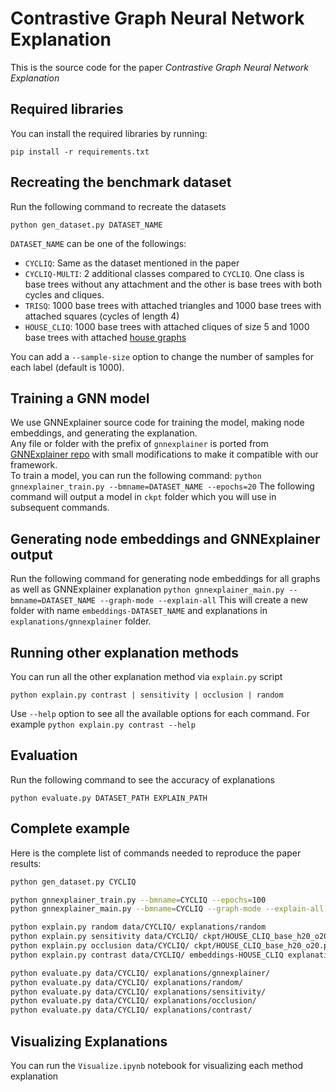 # Contrastive Graph Neural Network Explanation

This is the source code for the paper _Contrastive Graph Neural Network Explanation_

## Required libraries
You can install the required libraries by running:
```shell
pip install -r requirements.txt
```

## Recreating the benchmark dataset
Run the following command to recreate the datasets
```shell
python gen_dataset.py DATASET_NAME
```
`DATASET_NAME` can be one of the followings:
* `CYCLIQ`: Same as the dataset mentioned in the paper
* `CYCLIQ-MULTI`: 2 additional classes compared to `CYCLIQ`. One class is base trees without any attachment and the other is base trees with both cycles and cliques.
* `TRISQ`: 1000 base trees with attached triangles and 1000 base trees with attached squares (cycles of length 4)
* `HOUSE_CLIQ`: 1000 base trees with attached cliques of size 5 and 1000 base trees with attached [house graphs](https://mathworld.wolfram.com/HouseGraph.html)

You can add a `--sample-size` option to change the number of samples for each label (default is 1000).


## Training a GNN model
We use GNNExplainer source code for training the model, making node embeddings, and generating the explanation.  
Any file or folder with the prefix of `gnnexplainer` is ported from [GNNExplainer repo](https://github.com/RexYing/gnn-model-explainer) with small modifications to make it compatible with our framework.  
To train a model, you can run the following command: 
`python gnnexplainer_train.py --bmname=DATASET_NAME --epochs=20`
The following command will output a model in `ckpt` folder which you will use in subsequent commands.

## Generating node embeddings and GNNExplainer output
Run the following command for generating node embeddings for all graphs as well as GNNExplainer explanation
`python gnnexplainer_main.py --bmname=DATASET_NAME --graph-mode --explain-all`
This will create a new folder with name `embeddings-DATASET_NAME` and explanations in `explanations/gnnexplainer` folder.
 
## Running other explanation methods
You can run all the other explanation method via `explain.py` script
```shell
python explain.py contrast | sensitivity | occlusion | random
```
Use `--help` option to see all the available options for each command. For example `python explain.py contrast --help`

## Evaluation
Run the following command to see the accuracy of explanations
```shell
python evaluate.py DATASET_PATH EXPLAIN_PATH
```

## Complete example
Here is the complete list of commands needed to reproduce the paper results:
```sh
python gen_dataset.py CYCLIQ

python gnnexplainer_train.py --bmname=CYCLIQ --epochs=100
python gnnexplainer_main.py --bmname=CYCLIQ --graph-mode --explain-all

python explain.py random data/CYCLIQ/ explanations/random
python explain.py sensitivity data/CYCLIQ/ ckpt/HOUSE_CLIQ_base_h20_o20.pth.tar explanations/sensitivity
python explain.py occlusion data/CYCLIQ/ ckpt/HOUSE_CLIQ_base_h20_o20.pth.tar explanations/occlusion
python explain.py contrast data/CYCLIQ/ embeddings-HOUSE_CLIQ explanations/contrast

python evaluate.py data/CYCLIQ/ explanations/gnnexplainer/
python evaluate.py data/CYCLIQ/ explanations/random/
python evaluate.py data/CYCLIQ/ explanations/sensitivity/
python evaluate.py data/CYCLIQ/ explanations/occlusion/
python evaluate.py data/CYCLIQ/ explanations/contrast/
```

## Visualizing Explanations
You can run the `Visualize.ipynb` notebook for visualizing each method explanation